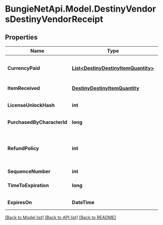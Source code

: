
# BungieNetApi.Model.DestinyVendorsDestinyVendorReceipt

## Properties

Name | Type | Description | Notes
------------ | ------------- | ------------- | -------------
**CurrencyPaid** | [**List&lt;DestinyDestinyItemQuantity&gt;**](DestinyDestinyItemQuantity.md) | The amount paid for the item, in terms of items that were consumed in the purchase and their quantity. | [optional] 
**ItemReceived** | [**DestinyDestinyItemQuantity**](DestinyDestinyItemQuantity.md) | The item that was received, and its quantity. | [optional] 
**LicenseUnlockHash** | **int** | The unlock flag used to determine whether you still have the purchased item. | [optional] 
**PurchasedByCharacterId** | **long** | The ID of the character who made the purchase. | [optional] 
**RefundPolicy** | **int** | Whether you can get a refund, and what happens in order for the refund to be received. See the DestinyVendorItemRefundPolicy enum for details. | [optional] 
**SequenceNumber** | **int** | The identifier of this receipt. | [optional] 
**TimeToExpiration** | **long** | The seconds since epoch at which this receipt is rendered invalid. | [optional] 
**ExpiresOn** | **DateTime** | The date at which this receipt is rendered invalid. | [optional] 

[[Back to Model list]](../README.md#documentation-for-models)
[[Back to API list]](../README.md#documentation-for-api-endpoints)
[[Back to README]](../README.md)

